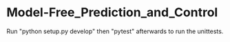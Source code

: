 # Model-Free_Prediction_and_Control
 
Run "python setup.py develop" then "pytest" afterwards to run the unittests.